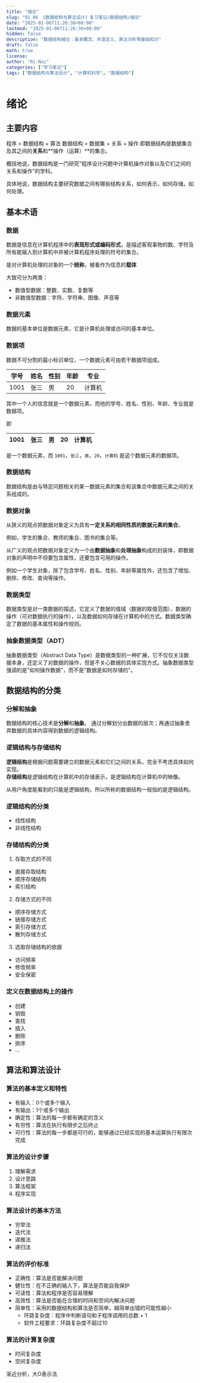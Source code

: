 ```yaml
---
title: "绪论"
slug: "01 06 《数据结构与算法设计》复习笔记/数据结构/绪论"
date: "2025-01-06T11:26:30+08:00"
lastmod: "2025-01-06T11:26:30+08:00"
hidden: false
description: "数据结构绪论：基本概念、术语定义、算法分析等基础知识"
draft: false
math: true
license:
author: "Ri-Nai"
categories: ["学习笔记"]
tags: ["数据结构与算法设计", "计算机科学", "数据结构"]
---
```


# 绪论

## 主要内容
程序 = 数据结构 + 算法
数据结构 = 数据集 + 关系 + 操作
即数据结构是数据集合及其之间的**关系**和**操作（运算）**的集合。

概括地说，数据结构是一门研究"程序设计问题中计算机操作对象以及它们之间的关系和操作"的学科。

具体地说，数据结构主要研究数据之间有哪些结构关系，如何表示，如何存储，如何处理。

## 基本术语
### 数据
数据是信息在计算机程序中的**表现形式或编码形式**，是描述客观事物的数、字符及所有能输入到计算机中并被计算机程序处理的符号的集合。

是对计算机处理的对象的一个**统称**，被看作为信息的**载体**

大致可分为两类：
- 数值型数据：整数、实数、复数等
- 非数值型数据：字符、字符串、图像、声音等

### 数据元素
数据的基本单位是数据元素，它是计算机处理或访问的基本单位。

### 数据项
数据不可分割的最小标识单位，一个数据元素可由若干数据项组成。

| 学号 | 姓名 | 性别 | 年龄 | 专业 |
| ---- | ---- | ---- | ---- | ---- |
| 1001 | 张三 | 男 | 20 | 计算机 |

其中一个人的信息就是一个数据元素，而他的学号、姓名、性别、年龄、专业就是数据项。

即

| 1001 | 张三 | 男 | 20 | 计算机 |
| ---- | ---- | ---- | ---- | ---- |

是一个数据元素，而
`1001`，`张三`，`男`，`20`，`计算机`
是这个数据元素的数据项。

### 数据结构
数据结构是由与特定问题相关的某一数据元素的集合和该集合中数据元素之间的关系组成的。

### 数据对象
从狭义的观点把数据对象定义为具有**一定关系的相同性质的数据元素的集合**。

例如，学生的集合、教师的集合、图书的集合等。

从广义的观点把数据对象定义为一个由**数据抽象**和**处理抽象**构成的封装体，即数据对象的声明中不但要包含属性，还要包含可用的操作。

例如一个学生对象，除了包含学号、姓名、性别、年龄等属性外，还包含了增加、删除、修改、查询等操作。

### 数据类型
数据类型是对一类数据的描述，它定义了数据的值域（数据的取值范围）、数据的操作（可对数据执行的操作），以及数据如何存储在计算机中的方式。数据类型确定了数据的基本属性和操作规则。


### 抽象数据类型（ADT）
抽象数据类型（Abstract Data Type）是数据类型的一种扩展，它不仅仅关注数据本身，还定义了对数据的操作，但是不关心数据的具体实现方式。抽象数据类型强调的是"如何操作数据"，而不是"数据是如何存储的"。

## 数据结构的分类
### 分解和抽象
数据结构的核心技术是**分解**和**抽象**。
通过分解划分出数据的层次；再通过抽象舍弃数据的具体内容得到数据的逻辑结构。

### 逻辑结构与存储结构
**逻辑结构**是根据问题需要建立的数据元素和它们之间的关系，完全不考虑具体如何实现。  
**存储结构**是逻辑结构在计算机中的存储表示，是逻辑结构在计算机中的映像。  

从用户角度能看到的只能是逻辑结构，所以所称的数据结构一般指的是逻辑结构。

### 逻辑结构的分类
- 线性结构
- 非线性结构

### 存储结构的分类
1. 存取方式的不同
  - 直接存取结构
  - 顺序存储结构
  - 索引结构
2. 存储方式的不同
  - 顺序存储方式
  - 链接存储方式
  - 索引存储方式
  - 散列存储方式
3. 选取存储结构的依据
  - 访问频率
  - 修改频率
  - 安全保密

### 定义在数据结构上的操作
- 创建
- 销毁
- 查找
- 插入
- 删除
- 排序
- ...

## 算法和算法设计
### 算法的基本定义和特性
- 有输入：0个或多个输入
- 有输出：1个或多个输出
- 确定性：算法的每一步都有确定的含义
- 有穷性：算法在执行有限步之后终止
- 可行性：算法的每一步都是可行的，能够通过已经实现的基本运算执行有限次完成

### 算法的设计步骤
1. 理解需求
2. 设计思路
3. 算法框架
4. 程序实现

### 算法设计的基本方法
- 穷举法
- 迭代法
- 递推法
- 递归法

### 算法的评价标准
- 正确性：算法是否能解决问题
- 健壮性：在不正确的输入下，算法是否能自我保护
- 可读性：算法和程序是否容易理解
- 高效性：算法是否能在合理的时间和空间内解决问题
- 简单性：采用的数据结构和算法是否简单，越简单出错的可能性越小
  - 环路复杂度：程序中判断语句和子程序调用的总数 + 1
  - 软件工程要求：环路复杂度不超过10 

### 算法的计算复杂度
- 时间复杂度
- 空间复杂度

渐近分析，大O表示法


